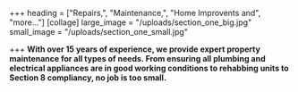 +++
heading = ["Repairs,", "Maintenance,", "Home Improvents and", "more…"]
[collage]
large_image = "/uploads/section_one_big.jpg"
small_image = "/uploads/section_one_small.jpg"

+++
**With over 15 years of experience, we provide expert property maintenance for all types of needs. From ensuring all plumbing and electrical appliances are in good working conditions to rehabbing units to Section 8 compliancy, no job is too small.**